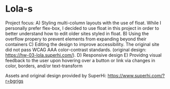 # Lola-s
Project focus: 
A) Styling multi-column layouts with the use of float. While I personally prefer flex-box, I decided to use float in this project in order to better understand how to edit older sites styled in float. 
B) Using the overflow propery to prevent elements from expanding beyond their containers 
C) Editing the design to improve accessibility. The original site did not pass WCAG AAA color-contrast standards. (original design: https://hw-03-lola.superhi.com/). 
D) Responsive design 
E) Providng visual feedback to the user upon hovering over a button or link via changes in color, borders, and/or text-transform


Assets and original design provided by SuperHi: https://www.superhi.com/?r=bgrigs
